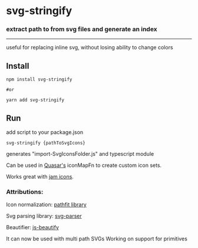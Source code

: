 # svg-stringify
### extract path to from svg files and generate an index

---
useful for replacing inline svg, without losing ability to change colors

## Install
```editorconfig
npm install svg-stringify

#or

yarn add svg-stringify
```

## Run
add script to your package.json

```editorconfig
svg-stringify {pathToSvgIcons}
```

generates "import-SvgIconsFolder.js" and typescript module

Can be used in [Quasar's](https://quasar.dev) iconMapFn to create custom icon sets.

Works great with [jam icons](https://jam-icons.com).


### Attributions:
Icon normalization: [pathfit library](https://github.com/ccprog/pathfit)

Svg parsing library: [svg-parser](https://github.com/Rich-Harris/svg-parser)

Beautifier: [js-beautify](https://github.com/beautify-web/js-beautify)


It can now be used with multi path SVGs
Working on support for primitives
